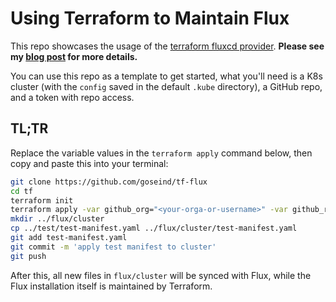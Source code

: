 # Using Terraform to Maintain Flux

This repo showcases the usage of the [terraform fluxcd provider](https://registry.terraform.io/providers/fluxcd/flux/latest). **Please see my [blog post](https://gosein.de/terraform-maintain-flux.html) for more details.**

You can use this repo as a template to get started, what you'll need is a K8s cluster (with the `config` saved in the default `.kube` directory), a GitHub repo, and a token with repo access.

## TL;TR

Replace the variable values in the `terraform apply` command below, then copy and paste this into your terminal:

```bash
git clone https://github.com/goseind/tf-flux
cd tf
terraform init
terraform apply -var github_org="<your-orga-or-username>" -var github_repository="<your-repo-name>" -var github_token="<your-token>"
mkdir ../flux/cluster
cp ../test/test-manifest.yaml ../flux/cluster/test-manifest.yaml
git add test-manifest.yaml
git commit -m 'apply test manifest to cluster'
git push
```

After this, all new files in `flux/cluster` will be synced with Flux, while the Flux installation itself is maintained by Terraform.
